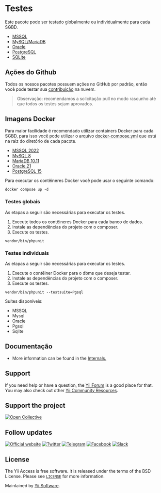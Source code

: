 # Testes

Este pacote pode ser testado globalmente ou individualmente para cada SGBD.

- [MSSQL](https://github.com/yiisoft/db-mssql)
- [MySQL/MariaDB](https://github.com/yiisoft/db-mysql)
- [Oracle](https://github.com/yiisoft/db-oracle)
- [PostgreSQL](https://github.com/yiisoft/db-pgsql)
- [SQLite](https://github.com/yiisoft/db-sqlite)

## Ações do Github

Todos os nossos pacotes possuem ações no GitHub por padrão, então você pode testar sua [contribuição](https://github.com/yiisoft/db/blob/master/.github/CONTRIBUTING.md) na nuvem.

> Observação: recomendamos a solicitação pull no modo rascunho até que todos os testes sejam aprovados.

## Imagens Docker

Para maior facilidade é recomendado utilizar containers Docker para cada SGBD, para isso você pode utilizar o arquivo [docker-compose.yml](https://docs.docker.com/compose/compose-file/) que está na raiz do diretório de cada pacote.

- [MSSQL 2022](https://github.com/yiisoft/db-mssql/blob/master/docker-compose.yml)
- [MySQL 8](https://github.com/yiisoft/db-mysql/blob/master/docker-compose.yml)
- [MariaDB 10.11](https://github.com/yiisoft/db-mysql/blob/master/docker-compose-mariadb.yml)
- [Oracle 21](https://github.com/yiisoft/db-oracle/blob/master/docker-compose.yml)
- [PostgreSQL 15](https://github.com/yiisoft/db-pgsql/blob/master/docker-compose.yml)

Para executar os contêineres Docker você pode usar o seguinte comando:

```dockerfile
docker compose up -d
```

### Testes globais

As etapas a seguir são necessárias para executar os testes.

1. Execute todos os contêineres Docker para cada banco de dados.
2. Instale as dependências do projeto com o composer.
3. Execute os testes.

```shell
vendor/bin/phpunit
```

### Testes individuais

As etapas a seguir são necessárias para executar os testes.

1. Execute o contêiner Docker para o dbms que deseja testar.
2. Instale as dependências do projeto com o composer.
3. Execute os testes.

```shell
vendor/bin/phpunit --testsuite=Pgsql
```

Suítes disponíveis:

- MSSQL
- Mysql
- Oracle
- Pgsql
- Sqlite

## Documentação

- More information can be found in the [Internals.](docs/internals.md)

## Support

If you need help or have a question, the [Yii Forum](https://forum.yiiframework.com/c/yii-3-0/63) is a good place for that.
You may also check out other [Yii Community Resources](https://www.yiiframework.com/community).

## Support the project

[![Open Collective](https://img.shields.io/badge/Open%20Collective-sponsor-7eadf1?logo=open%20collective&logoColor=7eadf1&labelColor=555555)](https://opencollective.com/yiisoft)

## Follow updates

[![Official website](https://img.shields.io/badge/Powered_by-Yii_Framework-green.svg?style=flat)](https://www.yiiframework.com/)
[![Twitter](https://img.shields.io/badge/twitter-follow-1DA1F2?logo=twitter&logoColor=1DA1F2&labelColor=555555?style=flat)](https://twitter.com/yiiframework)
[![Telegram](https://img.shields.io/badge/telegram-join-1DA1F2?style=flat&logo=telegram)](https://t.me/yii3en)
[![Facebook](https://img.shields.io/badge/facebook-join-1DA1F2?style=flat&logo=facebook&logoColor=ffffff)](https://www.facebook.com/groups/yiitalk)
[![Slack](https://img.shields.io/badge/slack-join-1DA1F2?style=flat&logo=slack)](https://yiiframework.com/go/slack)

## License

The Yii Access is free software. It is released under the terms of the BSD License.
Please see [`LICENSE`](./LICENSE.md) for more information.

Maintained by [Yii Software](https://www.yiiframework.com/).
